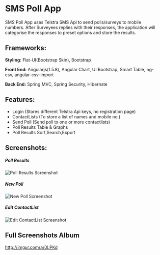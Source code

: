 # SMS Poll App

SMS Poll App uses Telstra SMS Api to send polls/surveys to mobile numbers. After Surveyees replies with their responses, the application will categorise the responses to preset options and store the results.

## Frameworks: 

__Styling:__ Flat-UI(Bootstrap Skin), Bootstrap

__Front End:__ Angularjs(1.5.8), Angular Chart, UI Bootstrap, Smart Table, ng-csv, angular-csv-import

__Back End:__ Spring MVC, Spring Security, Hibernate

## Features:

* Login (Stores different Telstra Api keys, no registration page)
* ContactLists (To store a list of names and mobile no.)
* Send Poll (Send poll to one or more contactlists)
* Poll Results Table & Graphs
* Poll Results Sort,Search,Export

## Screenshots:
##### Poll Results
![Poll Results Screenshot](http://imgur.com/VVDIG0U.png "Poll Results Screenshot")
##### New Poll
![New Poll Screenshot](http://imgur.com/kkJRHX1.png "New Poll Screenshot")
##### Edit ContactList
![Edit ContactList Screenshot](http://imgur.com/t0EKSAE.png "Edit ContactList Screenshot")
## Full Screenshots Album 
<a href="http://imgur.com/a/0LPKd" target="_blank">http://imgur.com/a/0LPKd</a>